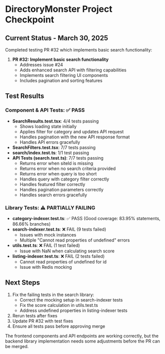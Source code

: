 # DirectoryMonster Project Checkpoint

## Current Status - March 30, 2025

Completed testing PR #32 which implements basic search functionality:

1. **PR #32: Implement basic search functionality**
   - Addresses issue #24
   - Adds enhanced search API with filtering capabilities
   - Implements search filtering UI components
   - Includes pagination and sorting features

## Test Results

### Component & API Tests: ✅ PASS
- **SearchResults.test.tsx**: 4/4 tests passing
  - Shows loading state initially
  - Applies filter for category and updates API request
  - Handles pagination with the new API response format
  - Handles API errors gracefully
- **SearchFilters.test.tsx**: 7/7 tests passing
- **search/index.test.ts**: 1/1 test passing
- **API Tests (search.test.ts)**: 7/7 tests passing
  - Returns error when siteId is missing
  - Returns error when no search criteria provided
  - Returns error when query is too short
  - Handles query with category filter correctly
  - Handles featured filter correctly
  - Handles pagination parameters correctly
  - Handles search errors gracefully

### Library Tests: ⚠️ PARTIALLY FAILING
- **category-indexer.test.ts**: ✅ PASS (Good coverage: 83.95% statements, 86.66% branches)
- **search-indexer.test.ts**: ❌ FAIL (9 tests failed)
  - Issues with mock instances
  - Multiple "Cannot read properties of undefined" errors
- **utils.test.ts**: ❌ FAIL (1 test failed)
  - Issue with NaN when calculating search score
- **listing-indexer.test.ts**: ❌ FAIL (2 tests failed)
  - Cannot read properties of undefined for id
  - Issue with Redis mocking

## Next Steps

1. Fix the failing tests in the search library:
   - Correct the mocking setup in search-indexer tests
   - Fix the score calculation in utils.test.ts
   - Address undefined properties in listing-indexer tests
2. Rerun tests after fixes
3. Update PR #32 with test fixes
4. Ensure all tests pass before approving merge

The frontend components and API endpoints are working correctly, but the backend library implementation needs some adjustments before the PR can be merged.

